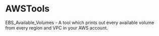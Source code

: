 # AWSTools

EBS_Available_Volumes - A tool which prints out every available volume from every region and VPC in your AWS account. 
